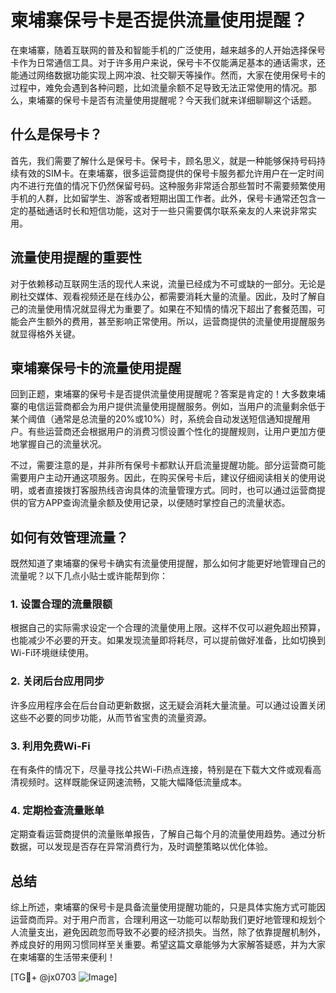 # 柬埔寨保号卡是否提供流量使用提醒？

在柬埔寨，随着互联网的普及和智能手机的广泛使用，越来越多的人开始选择保号卡作为日常通信工具。对于许多用户来说，保号卡不仅能满足基本的通话需求，还能通过网络数据功能实现上网冲浪、社交聊天等操作。然而，大家在使用保号卡的过程中，难免会遇到各种问题，比如流量余额不足导致无法正常使用的情况。那么，柬埔寨的保号卡是否有流量使用提醒呢？今天我们就来详细聊聊这个话题。

## 什么是保号卡？

首先，我们需要了解什么是保号卡。保号卡，顾名思义，就是一种能够保持号码持续有效的SIM卡。在柬埔寨，很多运营商提供的保号卡服务都允许用户在一定时间内不进行充值的情况下仍然保留号码。这种服务非常适合那些暂时不需要频繁使用手机的人群，比如留学生、游客或者短期出国工作者。此外，保号卡通常还包含一定的基础通话时长和短信功能，这对于一些只需要偶尔联系亲友的人来说非常实用。

## 流量使用提醒的重要性

对于依赖移动互联网生活的现代人来说，流量已经成为不可或缺的一部分。无论是刷社交媒体、观看视频还是在线办公，都需要消耗大量的流量。因此，及时了解自己的流量使用情况就显得尤为重要了。如果在不知情的情况下超出了套餐范围，可能会产生额外的费用，甚至影响正常使用。所以，运营商提供的流量使用提醒服务就显得格外关键。

## 柬埔寨保号卡的流量使用提醒

回到正题，柬埔寨的保号卡是否提供流量使用提醒呢？答案是肯定的！大多数柬埔寨的电信运营商都会为用户提供流量使用提醒服务。例如，当用户的流量剩余低于某个阈值（通常是总流量的20%或10%）时，系统会自动发送短信通知提醒用户。有些运营商还会根据用户的消费习惯设置个性化的提醒规则，让用户更加方便地掌握自己的流量状况。

不过，需要注意的是，并非所有保号卡都默认开启流量提醒功能。部分运营商可能需要用户主动开通这项服务。因此，在购买保号卡后，建议仔细阅读相关的使用说明，或者直接拨打客服热线咨询具体的流量管理方式。同时，也可以通过运营商提供的官方APP查询流量余额及使用记录，以便随时掌控自己的流量状态。

## 如何有效管理流量？

既然知道了柬埔寨的保号卡确实有流量使用提醒，那么如何才能更好地管理自己的流量呢？以下几点小贴士或许能帮到你：

### 1. 设置合理的流量限额
根据自己的实际需求设定一个合理的流量使用上限。这样不仅可以避免超出预算，也能减少不必要的开支。如果发现流量即将耗尽，可以提前做好准备，比如切换到Wi-Fi环境继续使用。

### 2. 关闭后台应用同步
许多应用程序会在后台自动更新数据，这无疑会消耗大量流量。可以通过设置关闭这些不必要的同步功能，从而节省宝贵的流量资源。

### 3. 利用免费Wi-Fi
在有条件的情况下，尽量寻找公共Wi-Fi热点连接，特别是在下载大文件或观看高清视频时。这样既能保证网速流畅，又能大幅降低流量成本。

### 4. 定期检查流量账单
定期查看运营商提供的流量账单报告，了解自己每个月的流量使用趋势。通过分析数据，可以发现是否存在异常消费行为，及时调整策略以优化体验。

## 总结

综上所述，柬埔寨的保号卡是具备流量使用提醒功能的，只是具体实施方式可能因运营商而异。对于用户而言，合理利用这一功能可以帮助我们更好地管理和规划个人流量支出，避免因疏忽而导致不必要的经济损失。当然，除了依靠提醒机制外，养成良好的用网习惯同样至关重要。希望这篇文章能够为大家解答疑惑，并为大家在柬埔寨的生活带来便利！

[TG💪+ @jx0703 ![Image](https://github.com/user-attachments/assets/dbca1d08-cadb-493c-b0ec-ad6f7a83f270)]